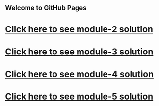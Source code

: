 ## Welcome to GitHub Pages


<h1><a href="https://asiffmahmudd.github.io/HTML-CSS-and-Javascript-for-Web-Developers/module-2/">Click here to see module-2 solution</a></h1>

<h1><a href="https://asiffmahmudd.github.io/HTML-CSS-and-Javascript-for-Web-Developers/module-3/">Click here to see module-3 solution</a></h1>

<h1><a href="https://asiffmahmudd.github.io/HTML-CSS-and-Javascript-for-Web-Developers/module-4/">Click here to see module-4 solution</a></h1>

<h1><a href="https://asiffmahmudd.github.io/HTML-CSS-and-Javascript-for-Web-Developers/module-5/">Click here to see module-5 solution</a></h1>


